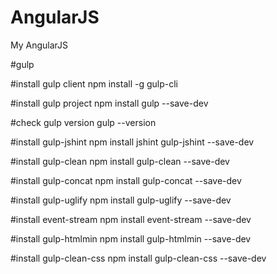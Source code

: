 # AngularJS
My AngularJS


#gulp

#install gulp client
npm install -g gulp-cli

#install gulp project
npm install gulp --save-dev

#check gulp version
gulp --version

#install gulp-jshint
npm install jshint gulp-jshint --save-dev

#install gulp-clean
npm install gulp-clean --save-dev

#install gulp-concat
npm install gulp-concat --save-dev

#install gulp-uglify
npm install gulp-uglify --save-dev

#install event-stream
npm install event-stream --save-dev

#install gulp-htmlmin
npm install gulp-htmlmin --save-dev

#install gulp-clean-css
npm install gulp-clean-css --save-dev